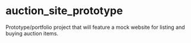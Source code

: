 # auction_site_prototype
Prototype/portfolio project that will feature a mock website for listing and buying auction items.
